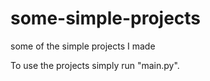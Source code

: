 # some-simple-projects
some of the simple projects I made

To use the projects simply run "main.py".
